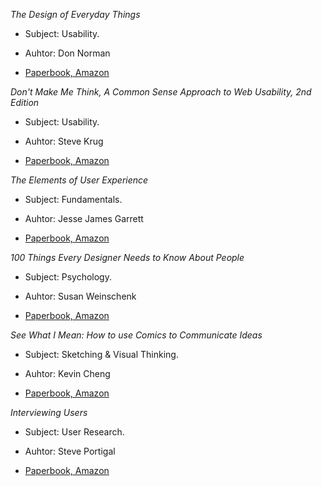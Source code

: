*The Design of Everyday Things*

- Subject: Usability.
- Auhtor: Don Norman

- [Paperbook, Amazon](http://www.amazon.com/gp/product/0465067107/)

 *Don't Make Me Think, A Common Sense Approach to Web Usability, 2nd Edition*

- Subject: Usability.
- Auhtor: Steve Krug

- [Paperbook, Amazon](https://www.amazon.com/gp/product/0321344758)

 *The Elements of User Experience*

- Subject: Fundamentals.
- Auhtor: Jesse James Garrett

- [Paperbook, Amazon](http://www.amazon.com/gp/product/0321683684/)

 *100 Things Every Designer Needs to Know About People*

- Subject: Psychology.
- Auhtor: Susan Weinschenk

- [Paperbook, Amazon](https://www.amazon.com/gp/product/0321767535)

 *See What I Mean: How to use Comics to Communicate Ideas*

- Subject: Sketching & Visual Thinking.
- Auhtor: Kevin Cheng

- [Paperbook, Amazon](https://www.amazon.com/gp/product/1933820276)

 *Interviewing Users*

- Subject: User Research.
- Auhtor: Steve Portigal

- [Paperbook, Amazon](https://www.amazon.com/gp/product/193382011X)
